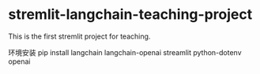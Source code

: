 # stremlit-langchain-teaching-project

This is the first stremlit project for teaching.

环境安装
pip install langchain langchain-openai streamlit python-dotenv openai

